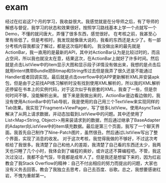 # exam
  经过在红岩这7个月的学习，我收益很大。我感觉就是在分导师之后，有了导师的解惑与督促，我学习的状态和效果很好。按照学习路线基本上学一个点就写一个Demo，不懂的就问唐大，弄懂了很多东西，感觉很好。
  在考核之前，我甚至心里有些低了。但是考核时，我发现就像唐大说的，我看的东西还是太少了。有一部分考核内容我都没了解过，都是这次临时看的。
  我没做出来的最先就是ActionBar，我一直用的是最新的API，其中对ActionBar认为是比较过时的，而且占空间，所以我也就没太在意，结果这次，在ActionBar上就好了许多时间。然后就是点击ListView中的item显示大图和显示段子详情没有做出来，我想的是点击后就用Intent携带Bundle把Bitmap和String传过去但是我弄了很久还是不能通过Handler或者回调实现。最后就是点击overflow中的APP更新解析XML并安装apk包，但是由于之前找API练习解析时没有找到使用XML解析的，所以我的XML解析还停留在书本上的实例代码，对于这次似乎有嵌套的XML，我查了一些，但是奈何时间不够，没能解析出来。
  接下来是我做出来的，ActionBar是边看边做的，我没有使用ActionBar中的Tab导航，我是使用的自己用三个TextView来实现同样的Tab效果。我实现了Fragment+ViewPager，写了很多ListView。使用AsyncTask解决了从网上请求数据，并动态加载到ListView中的问题。其中还使用了List<Map<String, Object>>用来装请求到的数据，然后通过继承了BaseAdapter的Adapter向ListView中的item填充数据。最后是第三个页面，我写了一个聊天界面。我首先自己制作了Nine-Patch图片，虽然很丑。然后通过LIstView写出了整个界面，实现了消息的收发。
  对于这次考核，我觉得我做的不够好，不过这次考核给了我很多。我清楚了自己和他人的差距，我清楚了自己看的东西还太少，我两天也只睡了几个小时，我体会到了编程的奥妙，或许这还不算编程吧。不管，我这次过没过，我都不会气馁，毕竟都是成年人了。但是我还是想留下来的，因为红岩教会了我Stack Overflow的精神：自己不付出相应的努力而提出的问题，大家也没有义务去回答。教会了我独立去思考，自己去百度、谷歌。总之，我想要感谢红岩，不愧为重邮第一。
  
